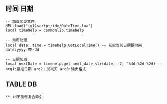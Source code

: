 ## 时间 日期
	-- 加载实现文件
	NPL.load("(gl)script/ide/DateTime.lua") 
	local timehelp = commonlib.timehelp
	
	-- 常用处理
	local date, time = timehelp.GetLocalTime() -- 获取当前日期跟时间 date:yyyy-MM-dd 

	-- 日期加减
	local nextDate = timehelp.get_next_date_str(date, -7, "%4d-%2d-%2d) -- arg1:基准日期 arg2：加减天 arg3:输出格式


## TABLE DB
	**_id不能做复合索引
